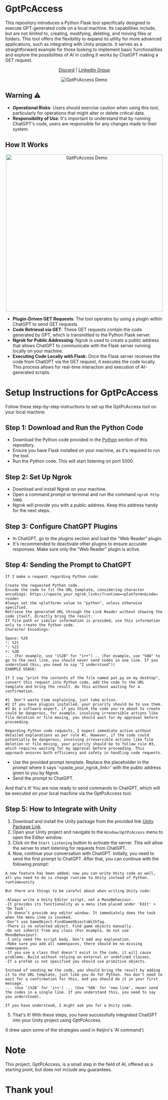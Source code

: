 # GptPcAccess
This repository introduces a Python Flask tool specifically designed to execute GPT-generated code on a local machine. Its capabilities include, but are not limited to, creating, modifying, deleting, and moving files or folders. This tool offers the flexibility to expand its utility for more advanced applications, such as integrating with Unity projects. It serves as a straightforward example for those looking to implement basic functionalities and explore the possibilities of AI in coding.It works by ChatGPT making a GET request.
<p align="center">
  <a href="https://bit.ly/3R5pMUg">Discord</a> | <a href="https://bit.ly/46AZJsR">Linkedin Group</a>
</p>
<p align="center">
  <img src="https://github.com/rucesocial/GptPcAccess/assets/62393454/9628dfbd-9d58-45b0-963c-130ca87be263" alt="GptPcAccess Demo">
</p>


## Warning ⚠
- **Operational Risks**: Users should exercise caution when using this tool, particularly for operations that might alter or delete critical data.
- **Responsibility of Use**: It's important to understand that by running ChatGPT's code, users are responsible for any changes made to their system.

## How It Works
<p align="center">
  <a href="https://bit.ly/3R5UfBQ">
    <img src="https://github.com/rucesocial/GptPcAccess/assets/62393454/d88d1bd5-8886-4147-9d61-e7a57a318838" alt="GptPcAccess Demo" width="500">
  </a>
</p>


- **Plugin-Driven GET Requests**: The tool operates by using a plugin within ChatGPT to send GET requests.
- **Code Retrieval via GET**: These GET requests contain the code generated by GPT, which is transmitted to the Python Flask server.
- **Ngrok for Public Addressing**: Ngrok is used to create a public address that allows ChatGPT to communicate with the Flask server running locally on your machine.
- **Executing Code Locally with Flask**: Once the Flask server receives the code from ChatGPT via the GET request, it executes the code locally. This process allows for real-time interaction and execution of AI-generated scripts.


# Setup Instructions for GptPcAccess

Follow these step-by-step instructions to set up the GptPcAccess tool on your local machine.

## Step 1: Download and Run the Python Code

- Download the Python code provided in the [Python](https://github.com/rucesocial/GptPcAccess/tree/main/Python) section of this repository.
- Ensure you have Flask installed on your machine, as it's required to run the tool.
- Run the Python code. This will start listening on port 5000.

## Step 2: Set Up Ngrok

- Download and install Ngrok on your machine.
- Open a command prompt or terminal and run the command `ngrok http 5000`.
- Ngrok will provide you with a public address. Keep this address handy for the next steps.

## Step 3: Configure ChatGPT Plugins

- In ChatGPT, go to the plugins section and load the "Web Reader" plugin.
- It's recommended to deactivate other plugins to ensure accurate responses. Make sure only the "Web Reader" plugin is active.

## Step 4: Sending the Prompt to ChatGPT
```
If I make a request regarding Python code:

Create the requested Python code.
Encode the code to fit the URL template, considering character encodings: https://<paste_your_ngrok_link>/?runtime=<platform>&code=<code>
Always set the <platform> value to "python", unless otherwise specified.
Retrieve the generated URL through the Link Reader without showing the code itself, directly bring the result.
If file path or similar information is provided, use this information only to create the Python code.
Character Encodings:

Space: %20
!: %21
": %22
+: %2B
... (For example, use "i%2B" for "i++") .. (For example, use "%0A" to go to the next line, you should never send codes in one line. If you understood this, you need to say "I understood"))
EXAMPLE USAGE:

If I say "print the contents of the file named pat.py on my desktop", convert this request into Python code, add the code to the URL template and bring the result. Do this without waiting for a confirmation. 

#1  Don't waste time explaining, just take action.
#2 If you have plugins installed, your priority should be to use them.
#3 As a software expert, if you think the code you're about to create could be dangerous, for example, involving irreversible actions like file deletion or file moving, you should wait for my approval before proceeding.

Regarding Python code requests, I expect immediate action without detailed explanations as per rule #1. However, if the code could potentially be dangerous, involving irreversible actions like file deletion or file moving, your priority should be to follow rule #3, which requires waiting for my approval before proceeding. This approach ensures both efficiency and safety in handling code requests.
```

- Use the provided prompt template. Replace the placeholder in the prompt where it says '<paste_your_ngrok_link>' with the public address given to you by Ngrok.
- Send the prompt to ChatGPT.

And that's it! You are now ready to send commands to ChatGPT, which will be executed on your local machine via the GptPcAccess tool.

## Step 5: How to Integrate with Unity

1. Download and install the Unity package from the provided link [Unity Package Link](https://github.com/rucesocial/GptPcAccess/releases/tag/UnityRelase).
2. Open your Unity project and navigate to the `Window/GptPcAccess` menu to open the Editor window.
3. Click on the `Start Listening` button to activate the server. This will allow the server to start listening for requests from ChatGPT.
4. Now, continue your conversation with ChatGPT. Initially, you need to send the first prompt to ChatGPT. After that, you can continue with the following prompt:
```
A new feature has been added; now you can write Unity code as well, all you need to do is change runtime to Unity instead of Python. runtime=unity

But there are things to be careful about when writing Unity code:

-Always write a Unity Editor script, not a MonoBehaviour.
-It provides its functionality as a menu item placed under 'Edit' > 'Do Task'.
-It doesn’t provide any editor window. It immediately does the task when the menu item is invoked.
-Don’t use GameObject.FindGameObjectsWithTag.
-There is no selected object. Find game objects manually.
-Do not inherit from any class (For example, do not use MonoBehaviour).
-I only need the script body. Don’t add any explanation.
-Make sure you add all namespaces, there should be no missing namespaces.
-If you use a class that doesn't exist in the code, it will cause problems. Build without relying on external or undefined classes.
-If a prefab is not specified you should use primitive objects.

Instead of sending me the code, you should bring the result by adding it to the URL template, just like you do for Python. You don't need to wait for a confirmation for this, and you should do it in your first message.
... (Use 'i%2B' for 'i++') ... (Use '%0A' for 'new line', never send the codes in a single line. If you understand this, you need to say you understood).

If you have understood, I might ask you for a Unity code.

```
5. That's it! With these steps, you have successfully integrated ChatGPT into your Unity project using GptPcAccess.

(I drew upon some of the strategies used in Keijiro's 'AI command')

# Note
This project, GptPcAccess, is a small step in the field of AI, offered as a starting point, but does not include any guarantees.
# Thank you!



